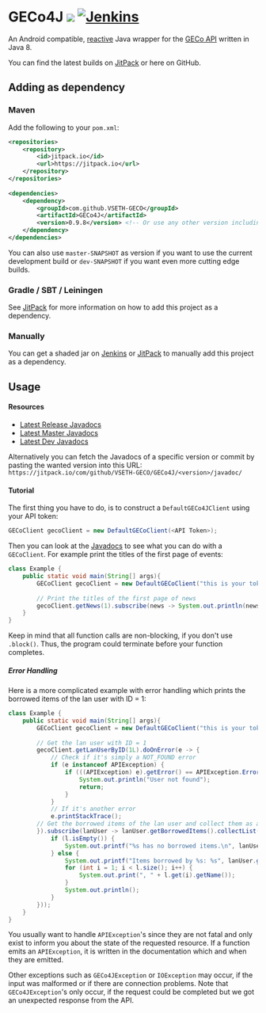 # GECo4J [![](https://jitpack.io/v/VSETH-GECO/GECo4J.svg)](https://jitpack.io/#VSETH-GECO/GECo4J) [![Jenkins](https://jenkins.stammgruppe.eu/job/GECo4J/job/master/badge/icon)](https://jenkins.stammgruppe.eu/blue/organizations/jenkins/GECo4J/activity?branch=master)
An Android compatible, [reactive](https://projectreactor.io/) Java wrapper for the [GECo API](https://geco.ethz.ch/api/) written in Java 8.

You can find the latest builds on [JitPack](https://jitpack.io/#VSETH-GECO/GECo4J) or here on GitHub.

## Adding as dependency

### Maven
Add the following to your `pom.xml`:
```xml
<repositories>
    <repository>
        <id>jitpack.io</id>
        <url>https://jitpack.io</url>
    </repository>
</repositories>
	
<dependencies>
    <dependency>
        <groupId>com.github.VSETH-GECO</groupId>
    	<artifactId>GECo4J</artifactId>
    	<version>0.9.8</version> <!-- Or use any other version including commit hashes -->
    </dependency>
</dependencies>
```
You can also use `master-SNAPSHOT` as version if you want to use the current development build or `dev-SNAPSHOT` if you
want even more cutting edge builds.

### Gradle / SBT / Leiningen
See [JitPack](https://jitpack.io/#VSETH-GECO/GECo4J) for more information on how to add this project as a dependency.

### Manually
You can get a shaded jar on [Jenkins](https://jenkins.stammgruppe.eu/blue/organizations/jenkins/GECo4J/activity) or [JitPack](https://jitpack.io/#VSETH-GECO/GECo4J) to manually add this project as a dependency.

## Usage
#### Resources
* [Latest Release Javadocs](https://jitpack.io/com/github/VSETH-GECO/GECo4J/0.9.8/javadoc/)
* [Latest Master Javadocs](https://jitpack.io/com/github/VSETH-GECO/GECo4J/master-SNAPSHOT/javadoc/)
* [Latest Dev Javadocs](https://jitpack.io/com/github/VSETH-GECO/GECo4J/dev-SNAPSHOT/javadoc/)

Alternatively you can fetch the Javadocs of a specific version or commit by pasting the wanted version into this URL:
`https://jitpack.io/com/github/VSETH-GECO/GECo4J/<version>/javadoc/`

#### Tutorial
The first thing you have to do, is to construct a `DefaultGECo4JClient` using your API token:
```java
GECoClient gecoClient = new DefaultGECoClient(<API Token>);
```
Then you can look at the [Javadocs](https://jitpack.io/com/github/VSETH-GECO/GECo4J/0.9.8/javadoc/) to see what you can do with a `GECoClient`.
For example print the titles of the first page of events:
```java
class Example {
    public static void main(String[] args){
        GECoClient gecoClient = new DefaultGECoClient("this is your token");
        
        // Print the titles of the first page of news
        gecoClient.getNews(1).subscribe(news -> System.out.println(news.getTitle()));
    }
}
```
Keep in mind that all function calls are non-blocking, if you don't use `.block()`. Thus, the program could terminate before your function completes.

##### Error Handling
Here is a more complicated example with error handling which prints the borrowed items of the lan user with ID = 1:
```java
class Example {
    public static void main(String[] args){
        GECoClient gecoClient = new DefaultGECoClient("this is your token");
        
        // Get the lan user with ID = 1
        gecoClient.getLanUserByID(1L).doOnError(e -> {
            // Check if it's simply a NOT_FOUND error
            if (e instanceof APIException) {
                if (((APIException) e).getError() == APIException.Error.NOT_FOUND) {
                    System.out.println("User not found");
                    return;
                }
            }
            // If it's another error
            e.printStackTrace();
        // Get the borrowed items of the lan user and collect them as a list
        }).subscribe(lanUser -> lanUser.getBorrowedItems().collectList().subscribe(l -> {
            if (l.isEmpty()) {
                System.out.printf("%s has no borrowed items.\n", lanUser.getFullName());
            } else {
                System.out.printf("Items borrowed by %s: %s", lanUser.getFullName(), l.get(0).getName());
                for (int i = 1; i < l.size(); i++) {
                    System.out.print(", " + l.get(i).getName());
                }
                System.out.println();
            }
        }));
    }
}
```
You usually want to handle `APIException`'s since they are not fatal and only exist to inform you about the state of the requested resource.
If a function emits an `APIException`, it is written in the documentation which and when they are emitted.

Other exceptions such as `GECo4JException` or `IOException` may occur, if the input was malformed or if there are connection problems. 
Note that `GECo4JException`'s only occur, if the request could be completed but we got an unexpected response from the API.